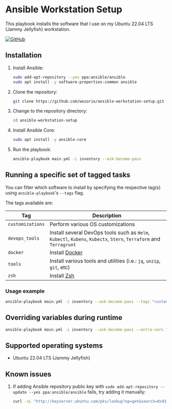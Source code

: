# Ansible Workstation Setup

This playbook installs the software that I use on my Ubuntu 22.04 LTS (Jammy Jellyfish) workstation.

[![GitHub](https://img.shields.io/github/license/wozorio/ansible-workstation-setup)](https://github.com/wozorio/ansible-workstation-setup/blob/master/LICENSE)

## Installation

1. Install Ansible:

   ```bash
   sudo add-apt-repository --yes ppa:ansible/ansible
   sudo apt install -y software-properties-common ansible
   ```

1. Clone the repository:

   ```bash
   git clone https://github.com/wozorio/ansible-workstation-setup.git
   ```

1. Change to the repository directory:

   ```bash
   cd ansible-workstation-setup
   ```

1. Install Ansible Core:

   ```bash
   sudo apt install -y ansible-core
   ```

1. Run the playbook:

   ```bash
   ansible-playbook main.yml -i inventory --ask-become-pass
   ```

## Running a specific set of tagged tasks

You can filter which software to install by specifying the respective tag(s) using `ansible-playbook`'s `--tags` flag.

The tags available are:

| Tag              | Description                                                                                                        |
| ---------------- | ------------------------------------------------------------------------------------------------------------------ |
| `customizations` | Perform various OS customizations                                                                                  |
| `devops_tools`   | Install several DevOps tools such as `Helm`, `Kubectl`, `Kubens`, `Kubectx`, `Stern`, `Terraform` and `Terragrunt` |
| `docker`         | Install [Docker](https://docs.docker.com/engine/install/ubuntu/)                                                   |
| `tools`          | Install various tools and utilities (i.e.: `jq`, `unzip`, `git`, etc)                                              |
| `zsh`            | Install [Zsh](https://www.zsh.org/)                                                                                |

### Usage example

```bash
ansible-playbook main.yml -i inventory --ask-become-pass --tags "customizations, docker"
```

## Overriding variables during runtime

```bash
ansible-playbook main.yml -i inventory --ask-become-pass --extra-vars "user=wozorio hostname=mint"
```

## Supported operating systems

- Ubuntu 22.04 LTS (Jammy Jellyfish)

## Known issues

1. If adding Ansible repository public key with `sudo add-apt-repository --update --yes ppa:ansible/ansible` fails, try adding it manually:

   ```bash
   curl -sL "http://keyserver.ubuntu.com/pks/lookup?op=get&search=0x93C4A3FD7BB9C367" | sudo apt-key add`
   ```
